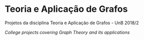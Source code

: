 # Teoria e Aplicação de Grafos
Projetos da disciplina Teoria e Aplicação de Grafos - UnB 2018/2

*College projects covering Graph Theory and its applications*
